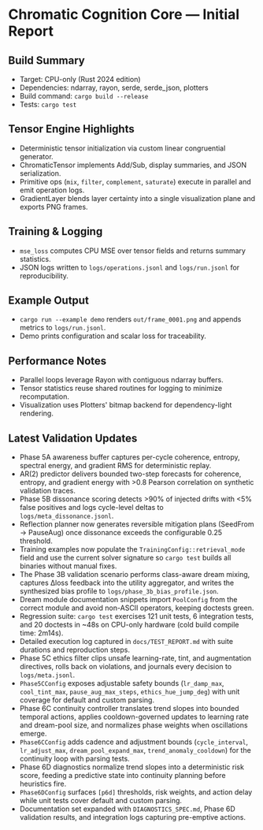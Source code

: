 # Chromatic Cognition Core — Initial Report

## Build Summary
- Target: CPU-only (Rust 2024 edition)
- Dependencies: ndarray, rayon, serde, serde_json, plotters
- Build command: `cargo build --release`
- Tests: `cargo test`

## Tensor Engine Highlights
- Deterministic tensor initialization via custom linear congruential generator.
- ChromaticTensor implements Add/Sub, display summaries, and JSON serialization.
- Primitive ops (`mix`, `filter`, `complement`, `saturate`) execute in parallel and emit operation logs.
- GradientLayer blends layer certainty into a single visualization plane and exports PNG frames.

## Training & Logging
- `mse_loss` computes CPU MSE over tensor fields and returns summary statistics.
- JSON logs written to `logs/operations.jsonl` and `logs/run.jsonl` for reproducibility.

## Example Output
- `cargo run --example demo` renders `out/frame_0001.png` and appends metrics to `logs/run.jsonl`.
- Demo prints configuration and scalar loss for traceability.

## Performance Notes
- Parallel loops leverage Rayon with contiguous ndarray buffers.
- Tensor statistics reuse shared routines for logging to minimize recomputation.
- Visualization uses Plotters' bitmap backend for dependency-light rendering.

## Latest Validation Updates
- Phase 5A awareness buffer captures per-cycle coherence, entropy, spectral energy, and gradient RMS for deterministic replay.
- AR(2) predictor delivers bounded two-step forecasts for coherence, entropy, and gradient energy with >0.8 Pearson correlation on synthetic validation traces.
- Phase 5B dissonance scoring detects >90% of injected drifts with <5% false positives and logs cycle-level deltas to `logs/meta_dissonance.jsonl`.
- Reflection planner now generates reversible mitigation plans (SeedFrom → PauseAug) once dissonance exceeds the configurable 0.25 threshold.
- Training examples now populate the `TrainingConfig::retrieval_mode` field and use the current solver signature so `cargo test` builds all binaries without manual fixes.
- The Phase 3B validation scenario performs class-aware dream mixing, captures Δloss feedback into the utility aggregator, and writes the synthesized bias profile to `logs/phase_3b_bias_profile.json`.
- Dream module documentation snippets import `PoolConfig` from the correct module and avoid non-ASCII operators, keeping doctests green.
- Regression suite: `cargo test` exercises 121 unit tests, 6 integration tests, and 20 doctests in ~48s on CPU-only hardware (cold build compile time: 2m14s).
- Detailed execution log captured in `docs/TEST_REPORT.md` with suite durations and reproduction steps.
- Phase 5C ethics filter clips unsafe learning-rate, tint, and augmentation directives, rolls back on violations, and journals every decision to `logs/meta.jsonl`.
- `Phase5CConfig` exposes adjustable safety bounds (`lr_damp_max`, `cool_tint_max`, `pause_aug_max_steps`, `ethics_hue_jump_deg`) with unit coverage for default and custom parsing.
- Phase 6C continuity controller translates trend slopes into bounded temporal actions, applies cooldown-governed updates to learning rate and dream-pool size, and normalizes phase weights when oscillations emerge.
- `Phase6CConfig` adds cadence and adjustment bounds (`cycle_interval`, `lr_adjust_max`, `dream_pool_expand_max`, `trend_anomaly_cooldown`) for the continuity loop with parsing tests.
- Phase 6D diagnostics normalize trend slopes into a deterministic risk score, feeding a predictive state into continuity planning before heuristics fire.
- `Phase6DConfig` surfaces `[p6d]` thresholds, risk weights, and action delay while unit tests cover default and custom parsing.
- Documentation set expanded with `DIAGNOSTICS_SPEC.md`, Phase 6D validation results, and integration logs capturing pre-emptive actions.
